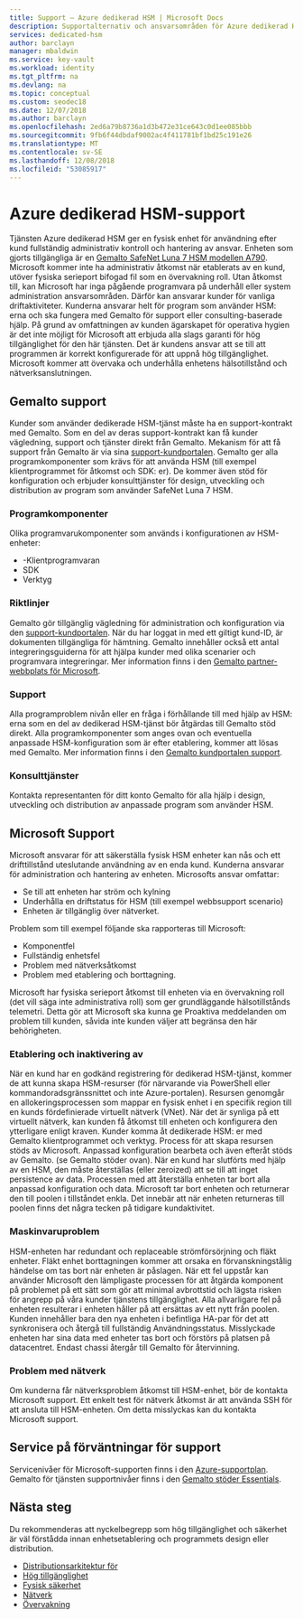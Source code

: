 ```yaml
---
title: Support – Azure dedikerad HSM | Microsoft Docs
description: Supportalternativ och ansvarsområden för Azure dedikerad HSM i olika scenarier
services: dedicated-hsm
author: barclayn
manager: mbaldwin
ms.service: key-vault
ms.workload: identity
ms.tgt_pltfrm: na
ms.devlang: na
ms.topic: conceptual
ms.custom: seodec18
ms.date: 12/07/2018
ms.author: barclayn
ms.openlocfilehash: 2ed6a79b8736a1d3b472e31ce643c0d1ee085bbb
ms.sourcegitcommit: 9fb6f44dbdaf9002ac4f411781bf1bd25c191e26
ms.translationtype: MT
ms.contentlocale: sv-SE
ms.lasthandoff: 12/08/2018
ms.locfileid: "53085917"
---
```

# <a name="azure-dedicated-hsm-supportability"></a>Azure dedikerad HSM-support

Tjänsten Azure dedikerad HSM ger en fysisk enhet för användning efter kund fullständig administrativ kontroll och hantering av ansvar. Enheten som gjorts tillgängliga är en [Gemalto SafeNet Luna 7 HSM modellen A790](https://safenet.gemalto.com/data-encryption/hardware-security-modules-hsms/safenet-network-hsm/). Microsoft kommer inte ha administrativ åtkomst när etablerats av en kund, utöver fysiska serieport bifogad fil som en övervakning roll.  Utan åtkomst till, kan Microsoft har inga pågående programvara på underhåll eller system administration ansvarsområden. Därför kan ansvarar kunder för vanliga driftaktiviteter.
Kunderna ansvarar helt för program som använder HSM: erna och ska fungera med Gemalto för support eller consulting-baserade hjälp. På grund av omfattningen av kunden ägarskapet för operativa hygien är det inte möjligt för Microsoft att erbjuda alla slags garanti för hög tillgänglighet för den här tjänsten. Det är kundens ansvar att se till att programmen är korrekt konfigurerade för att uppnå hög tillgänglighet. Microsoft kommer att övervaka och underhålla enhetens hälsotillstånd och nätverksanslutningen.

## <a name="gemalto-support"></a>Gemalto support

Kunder som använder dedikerade HSM-tjänst måste ha en support-kontrakt med Gemalto. Som en del av deras support-kontrakt kan få kunder vägledning, support och tjänster direkt från Gemalto. Mekanism för att få support från Gemalto är via sina [support-kundportalen](https://supportportal.gemalto.com/csm/).
Gemalto ger alla programkomponenter som krävs för att använda HSM (till exempel klientprogrammet för åtkomst och SDK: er). De kommer även stöd för konfiguration och erbjuder konsulttjänster för design, utveckling och distribution av program som använder SafeNet Luna 7 HSM.

### <a name="software-components"></a>Programkomponenter

Olika programvarukomponenter som används i konfigurationen av HSM-enheter:

* -Klientprogramvaran
* SDK
* Verktyg

### <a name="guidance"></a>Riktlinjer

Gemalto gör tillgänglig vägledning för administration och konfiguration via den [support-kundportalen](https://supportportal.gemalto.com/csm/). När du har loggat in med ett giltigt kund-ID, är dokumenten tillgängliga för hämtning. Gemalto innehåller också ett antal integreringsguiderna för att hjälpa kunder med olika scenarier och programvara integreringar. Mer information finns i den [Gemalto partner-webbplats för Microsoft](https://safenet.gemalto.com/partners/microsoft/).

### <a name="support"></a>Support

Alla programproblem nivån eller en fråga i förhållande till med hjälp av HSM: erna som en del av dedikerad HSM-tjänst bör åtgärdas till Gemalto stöd direkt. Alla programkomponenter som anges ovan och eventuella anpassade HSM-konfiguration som är efter etablering, kommer att lösas med Gemalto. Mer information finns i den [Gemalto kundportalen support](https://supportportal.gemalto.com/csm/).

### <a name="consulting-services"></a>Konsulttjänster

Kontakta representanten för ditt konto Gemalto för alla hjälp i design, utveckling och distribution av anpassade program som använder HSM.

## <a name="microsoft-support"></a>Microsoft Support

Microsoft ansvarar för att säkerställa fysisk HSM enheter kan nås och ett drifttillstånd uteslutande användning av en enda kund. Kunderna ansvarar för administration och hantering av enheten. Microsofts ansvar omfattar:

* Se till att enheten har ström och kylning
* Underhålla en driftstatus för HSM (till exempel webbsupport scenario)
* Enheten är tillgänglig över nätverket.

Problem som till exempel följande ska rapporteras till Microsoft:

* Komponentfel
* Fullständig enhetsfel
* Problem med nätverksåtkomst
* Problem med etablering och borttagning.

Microsoft har fysiska serieport åtkomst till enheten via en övervakning roll (det vill säga inte administrativa roll) som ger grundläggande hälsotillstånds telemetri.  Detta gör att Microsoft ska kunna ge Proaktiva meddelanden om problem till kunden, såvida inte kunden väljer att begränsa den här behörigheten. 

### <a name="provisioning-and-decommissioning"></a>Etablering och inaktivering av

När en kund har en godkänd registrering för dedikerad HSM-tjänst, kommer de att kunna skapa HSM-resurser (för närvarande via PowerShell eller kommandoradsgränssnittet och inte Azure-portalen). Resursen genomgår en allokeringsprocessen som mappar en fysisk enhet i en specifik region till en kunds fördefinierade virtuellt nätverk (VNet). När det är synliga på ett virtuellt nätverk, kan kunden få åtkomst till enheten och konfigurera den ytterligare enligt kraven. Kunder komma åt dedikerade HSM: er med Gemalto klientprogrammet och verktyg. Process för att skapa resursen stöds av Microsoft. Anpassad konfiguration bearbeta och även efteråt stöds av Gemalto. (se Gemalto stöder ovan). När en kund har slutförts med hjälp av en HSM, den måste återställas (eller zeroized) att se till att inget persistence av data. Processen med att återställa enheten tar bort alla anpassad konfiguration och data. Microsoft tar bort enheten och returnerar den till poolen i tillståndet enkla. Det innebär att när enheten returneras till poolen finns det några tecken på tidigare kundaktivitet. 

### <a name="hardware-issues"></a>Maskinvaruproblem

HSM-enheten har redundant och replaceable strömförsörjning och fläkt enheter. Fläkt enhet borttagningen kommer att orsaka en förvanskningstålig händelse om tas bort när enheten är påslagen. När ett fel uppstår kan använder Microsoft den lämpligaste processen för att åtgärda komponent på problemet på ett sätt som gör att minimal avbrottstid och lägsta risken för angrepp på våra kunder tjänstens tillgänglighet.
Alla allvarligare fel på enheten resulterar i enheten håller på att ersättas av ett nytt från poolen. Kunden innehåller bara den nya enheten i befintliga HA-par för det att synkronisera och återgå till fullständig Användningsstatus. Misslyckade enheten har sina data med enheter tas bort och förstörs på platsen på datacentret. Endast chassi återgår till Gemalto för återvinning.


### <a name="networking-issues"></a>Problem med nätverk

Om kunderna får nätverksproblem åtkomst till HSM-enhet, bör de kontakta Microsoft support. Ett enkelt test för nätverk åtkomst är att använda SSH för att ansluta till HSM-enheten. Om detta misslyckas kan du kontakta Microsoft support.

## <a name="service-level-expectations-for-support"></a>Service på förväntningar för support

Servicenivåer för Microsoft-supporten finns i den [Azure-supportplan](https://azure.microsoft.com/support/plans/).
Gemalto för tjänsten supportnivåer finns i den [Gemalto stöder Essentials](https://azure.microsoft.com/support/plans/).

## <a name="next-steps"></a>Nästa steg

Du rekommenderas att nyckelbegrepp som hög tillgänglighet och säkerhet är väl förstådda innan enhetsetablering och programmets design eller distribution.

* [Distributionsarkitektur för](deployment-architecture.md)
* [Hög tillgänglighet](high-availability.md)
* [Fysisk säkerhet](physical-security.md)
* [Nätverk](networking.md)
* [Övervakning](monitoring.md)